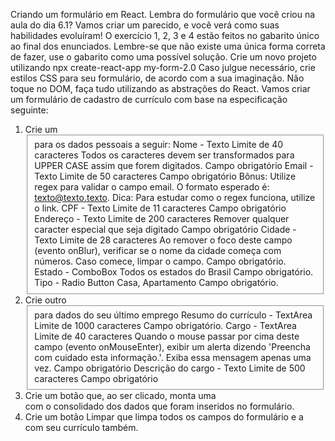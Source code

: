 Criando um formulário em React.
Lembra do formulário que você criou na aula do dia 6.1? Vamos criar um parecido, e você verá como suas habilidades evoluíram!
O exercício 1, 2, 3 e 4 estão feitos no gabarito único ao final dos enunciados. Lembre-se que não existe uma única forma correta de fazer, use o gabarito como uma possível solução.
Crie um novo projeto utilizando npx create-react-app my-form-2.0
Caso julgue necessário, crie estilos CSS para seu formulário, de acordo com a sua imaginação.
Não toque no DOM, faça tudo utilizando as abstrações do React.
Vamos criar um formulário de cadastro de currículo com base na especificação seguinte:
1. Crie um <fieldset> para os dados pessoais a seguir:
Nome - Texto
Limite de 40 caracteres
Todos os caracteres devem ser transformados para UPPER CASE assim que forem digitados.
Campo obrigatório
Email - Texto
Limite de 50 caracteres
Campo obrigatório
Bônus: Utilize regex para validar o campo email.
O formato esperado é: texto@texto.texto.
Dica: Para estudar como o regex funciona, utilize o link.
CPF - Texto
Limite de 11 caracteres
Campo obrigatório
Endereço - Texto
Limite de 200 caracteres
Remover qualquer caracter especial que seja digitado
Campo obrigatório
Cidade - Texto
Limite de 28 caracteres
Ao remover o foco deste campo (evento onBlur), verificar se o nome da cidade começa com números. Caso comece, limpar o campo.
Campo obrigatório.
Estado - ComboBox
Todos os estados do Brasil
Campo obrigatório.
Tipo - Radio Button
Casa, Apartamento
Campo obrigatório.
2. Crie outro <fieldset> para dados do seu último emprego
Resumo do currículo - TextArea
Limite de 1000 caracteres
Campo obrigatório.
Cargo - TextArea
Limite de 40 caracteres
Quando o mouse passar por cima deste campo (evento onMouseEnter), exibir um alerta dizendo 'Preencha com cuidado esta informação.'. Exiba essa mensagem apenas uma vez.
Campo obrigatório
Descrição do cargo - Texto
Limite de 500 caracteres
Campo obrigatório
3. Crie um botão que, ao ser clicado, monta uma <div> com o consolidado dos dados que foram inseridos no formulário.
4. Crie um botão Limpar que limpa todos os campos do formulário e a <div> com seu currículo também.
